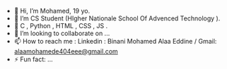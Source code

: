 - 👋 Hi, I’m Mohamed, 19 yo.
- 👀 I’m CS Student (HIgher Nationale School Of Advenced Technology ).
- 🌱 C , Python , HTML , CSS , JS . 
- 💞️ I’m looking to collaborate on ...
- 📫 How to reach me :
         Linkedin : Binani Mohamed Alaa Eddine 
        / Gmail: alaamohamede404eee@gmail.com 
- ⚡ Fun fact: ...

<!---
e404eee/e404eee is a ✨ special ✨ repository because its `README.md` (this file) appears on your GitHub profile.
You can click the Preview link to take a look at your changes.
--->

